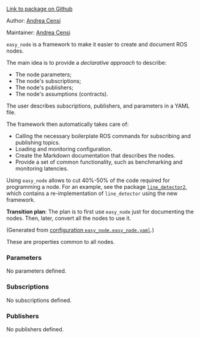 <div id='easy_node-autogenerated' markdown='1'>


<!-- do not edit this file, autogenerated -->

[Link to package on Github](github:org=duckietown,repo=Software,path=00-infrastructure/easy_node,branch=andrea-config)

Author: [Andrea Censi](mailto:acensi@idsc.mavt.ethz.ch)

Maintainer: [Andrea Censi](mailto:acensi@idsc.mavt.ethz.ch)


`easy_node` is a framework to make it easier to create and document ROS nodes.

The main idea is to provide a *declarative approach* to describe:

- The node parameters;
- The node's subscriptions;
- The node's publishers;
- The node's assumptions (contracts).

The user describes subscriptions, publishers, and parameters in a YAML file.

The framework then automatically takes care of:

- Calling the necessary boilerplate ROS commands for subscribing and publishing topics.
- Loading and monitoring configuration.
- Create the Markdown documentation that describes the nodes.
- Provide a set of common functionality, such as benchmarking and monitoring latencies.

Using `easy_node` allows to cut 40%-50% of the code required for programming
a node. For an example, see the package [`line_detector2`](#line_detector2),
which contains a re-implementation of  `line_detector` using the new framework.

**Transition plan**: The plan is to first use `easy_node` just for
documenting the nodes. Then, later, convert all the nodes to use it.




</div>

<!-- file start -->

<div id='easy_node-easy_node-autogenerated' markdown='1'>


<!-- do not edit this file, autogenerated -->

(Generated from [configuration `easy_node.easy_node.yaml`](github:org=duckietown,repo=Software,path=easy_node.easy_node.yaml,branch=andrea-config).)

These are properties common to all nodes.

### Parameters 

No parameters defined.

### Subscriptions 

No subscriptions defined.

### Publishers 

No publishers defined.



</div>